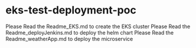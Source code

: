 # eks-test-deployment-poc
Please Read the Readme_EKS.md to create the EKS cluster
Please Read the Readme_deployJenkins.md to deploy the helm chart
Please Read the Readme_weatherApp.md to deploy the microservice
